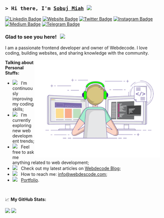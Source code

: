 ### <samp>&gt; Hi there, I'm <a href="https://www.webdescode.com" target="_blank">Sobuj Miah</a> <img src="https://media.giphy.com/media/hvRJCLFzcasrR4ia7z/giphy.gif" width="25"> </samp>

[![Linkedin Badge](https://img.shields.io/badge/-LinkedIn-0e76a8?style=flat-square&logo=Linkedin&logoColor=white)](https://linkedin.com/in/fsobujmiah)
[![Website Badge](https://img.shields.io/badge/Website-3b5998?style=flat-square&logo=google-chrome&logoColor=white)](https://www.webdescode.com)
[![Twitter Badge](https://img.shields.io/badge/-Twitter-00acee?style=flat-square&logo=Twitter&logoColor=white)](https://twitter.com/webdescode)
[![Instagram Badge](https://img.shields.io/badge/-Instagram-e4405f?style=flat-square&logo=Instagram&logoColor=white)](https://instagram.com/fsobujmiah/)
[![Medium Badge](https://img.shields.io/badge/medium-%2312100E.svg?&style=for-square&logo=medium&logoColor=white)](https://fsobujmiah.medium.com/)
[![Telegram Badge](https://img.shields.io/badge/-Telegram-0088cc?style=flat-square&logo=Telegram&logoColor=white)](https://t.me/sobujmiah01)

### Glad to see you here! &nbsp; ![](https://visitor-badge.glitch.me/badge?page_id=sobujmiah01.sobujmiah01)

I am a passionate frontend developer and owner of Webdecode. I love coding, building websites, and sharing knowledge with the community.

<img align="right" alt="GIF" src="coding.gif" width="408" height="318" />
  

**Talking about Personal Stuffs:**

- <img src="https://github.com/Gapur/Gapur/blob/main/assets/developer.gif?raw=true" width="21" />&nbsp;&nbsp; I’m continuously improving my coding skills;
- <img src="https://github.com/Gapur/Gapur/blob/main/assets/lightning.gif?raw=true" width="21" />&nbsp;&nbsp; I’m currently exploring new web development trends;
- <img src="https://github.com/Gapur/Gapur/blob/main/assets/message.gif?raw=true" width="21" />&nbsp;&nbsp; Feel free to ask me anything related to web development;
- <img src="https://github.com/Gapur/Gapur/blob/main/assets/laptop.gif?raw=true" width="21" />&nbsp;&nbsp; Check out my latest articles on [Webdecode Blog](https://www.webdescode.com/);
- <img src="https://github.com/Gapur/Gapur/blob/main/assets/letterbox.gif?raw=true" width="21" />&nbsp;&nbsp; How to reach me: info@webdescode.com;
- <img src="https://github.com/Gapur/Gapur/blob/main/assets/doc.gif?raw=true" width="21" />&nbsp;&nbsp; [Portfolio](https://www.sobujmiah.com).

</br>

📈 **My GitHub Stats:**

<p>
  <img height="180em" src="https://github-readme-stats.vercel.app/api?username=sobujmiah01&show_icons=true&hide_border=true&&count_private=true&include_all_commits=true" />
  <img height="180em" src="https://github-readme-stats.vercel.app/api/top-langs/?username=sobujmiah01&exclude_repo=KNN-Image-Classification&show_icons=true&hide_border=true&layout=compact&langs_count=8"/>
</p>
